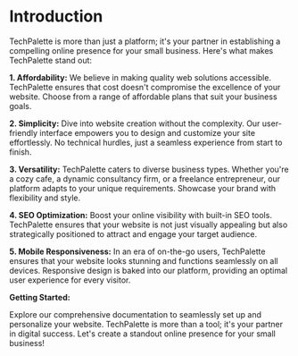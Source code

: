 # **Introduction**

TechPalette is more than just a platform; it's your partner in establishing a compelling online presence for your small business. Here's what makes TechPalette stand out:

**1. Affordability:** We believe in making quality web solutions accessible. TechPalette ensures that cost doesn't compromise the excellence of your website. Choose from a range of affordable plans that suit your business goals.

**2. Simplicity:** Dive into website creation without the complexity. Our user-friendly interface empowers you to design and customize your site effortlessly. No technical hurdles, just a seamless experience from start to finish.

**3. Versatility:** TechPalette caters to diverse business types. Whether you're a cozy cafe, a dynamic consultancy firm, or a freelance entrepreneur, our platform adapts to your unique requirements. Showcase your brand with flexibility and style.

**4. SEO Optimization:** Boost your online visibility with built-in SEO tools. TechPalette ensures that your website is not just visually appealing but also strategically positioned to attract and engage your target audience.

**5. Mobile Responsiveness:** In an era of on-the-go users, TechPalette ensures that your website looks stunning and functions seamlessly on all devices. Responsive design is baked into our platform, providing an optimal user experience for every visitor.

**Getting Started:**

Explore our comprehensive documentation to seamlessly set up and personalize your website. TechPalette is more than a tool; it's your partner in digital success. Let's create a standout online presence for your small business!